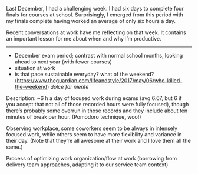 

Last December, I had a challenging week. I had six days to complete four finals for courses at school. Surprisingly, I emerged from this period with my finals complete having worked an average of only six hours a day.

Recent conversations at work have me reflecting on that week. It contains an important lesson for me about when and why I’m productive.



---

- December exam period; contrast with normal school months, looking ahead to next year (with fewer courses)
- situation at work
- is that pace sustainable everyday? what of the weekend? (https://www.theguardian.com/lifeandstyle/2017/may/06/who-killed-the-weekend) _dolce far niente_

Description:
~6 h a day of focused work during exams (avg 6.67, but 6 if you accept that not all of those recorded hours were fully focused), though there’s probably some overrun in those records and they include about ten minutes of break per hour. (Pomodoro technique, woo!)

Observing workplace, some coworkers seem to be always in intensely focused work, while others seem to have more flexibility and variance in their day. (Note that they’re all awesome at their work and I love them all the same.)

Process of optimizing work organization/flow at work (borrowing from delivery team approaches, adapting it to our service team context)